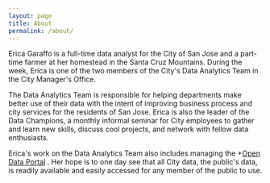```yaml
---
layout: page
title: About
permalink: /about/
---
```


Erica Garaffo is a full-time data analyst for the City of San Jose and a part-time farmer at her homestead in the Santa Cruz Mountains.  During the week, Erica is one of the two members of the City's Data Analytics Team in the City Manager's Office.

The Data Analytics Team is responsible for helping departments make better use of their data with the intent of improving business process and city services for the residents of San Jose.  Erica is also the leader of the Data Champions, a monthly informal seminar for City employees to gather and learn new skills, discuss cool projects, and network with fellow data enthusiasts. 

Erica's work on the Data Analytics Team also includes managing the +[Open Data Portal](http://www.data.sanjoseca.gov) .  Her hope is to one day see that all City data, the public's data, is readily available and easily accessed for any member of the public to use. 


